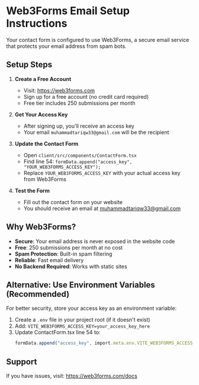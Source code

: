 # Web3Forms Email Setup Instructions

Your contact form is configured to use Web3Forms, a secure email service that protects your email address from spam bots.

## Setup Steps

1. **Create a Free Account**
   - Visit: https://web3forms.com
   - Sign up for a free account (no credit card required)
   - Free tier includes 250 submissions per month

2. **Get Your Access Key**
   - After signing up, you'll receive an access key
   - Your email `muhammadtariqw33@gmail.com` will be the recipient

3. **Update the Contact Form**
   - Open `client/src/components/ContactForm.tsx`
   - Find line 54: `formData.append("access_key", "YOUR_WEB3FORMS_ACCESS_KEY");`
   - Replace `YOUR_WEB3FORMS_ACCESS_KEY` with your actual access key from Web3Forms

4. **Test the Form**
   - Fill out the contact form on your website
   - You should receive an email at muhammadtariqw33@gmail.com

## Why Web3Forms?

- **Secure**: Your email address is never exposed in the website code
- **Free**: 250 submissions per month at no cost
- **Spam Protection**: Built-in spam filtering
- **Reliable**: Fast email delivery
- **No Backend Required**: Works with static sites

## Alternative: Use Environment Variables (Recommended)

For better security, store your access key as an environment variable:

1. Create a `.env` file in your project root (if it doesn't exist)
2. Add: `VITE_WEB3FORMS_ACCESS_KEY=your_access_key_here`
3. Update ContactForm.tsx line 54 to:
   ```typescript
   formData.append("access_key", import.meta.env.VITE_WEB3FORMS_ACCESS_KEY || "");
   ```

## Support

If you have issues, visit: https://web3forms.com/docs
